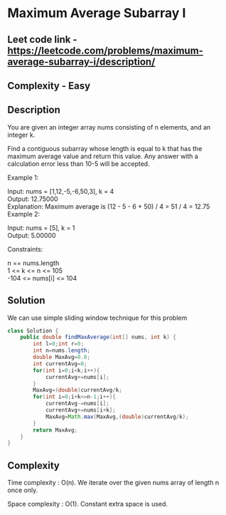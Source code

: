 # Maximum Average Subarray I

## Leet code link - https://leetcode.com/problems/maximum-average-subarray-i/description/

## Complexity - Easy

## Description

You are given an integer array nums consisting of n elements, and an integer k.<br/>

Find a contiguous subarray whose length is equal to k that has the maximum average value and return this value. Any answer with a calculation error less than 10-5 will be accepted.<br/>

 

Example 1:<br/>

Input: nums = [1,12,-5,-6,50,3], k = 4<br/>
Output: 12.75000<br/>
Explanation: Maximum average is (12 - 5 - 6 + 50) / 4 = 51 / 4 = 12.75<br/>
Example 2:<br/>

Input: nums = [5], k = 1<br/>
Output: 5.00000<br/>
 

Constraints:<br/>

n == nums.length<br/>
1 <= k <= n <= 105<br/>
-104 <= nums[i] <= 104<br/>

## Solution

We can use simple sliding window technique for this problem

```java
class Solution {
    public double findMaxAverage(int[] nums, int k) {
        int l=0;int r=0;
        int n=nums.length;
        double MaxAvg=0.0;
        int currentAvg=0;
        for(int i=0;i<k;i++){
            currentAvg+=nums[i];
        }
        MaxAvg=(double)currentAvg/k;
        for(int i=0;i+k<=n-1;i++){
            currentAvg-=nums[i];
            currentAvg+=nums[i+k];
            MaxAvg=Math.max(MaxAvg,(double)currentAvg/k);
        }        
        return MaxAvg;
    }
}
```

## Complexity 
Time complexity : O(n). We iterate over the given nums array of length n once only.

Space complexity : O(1). Constant extra space is used.
